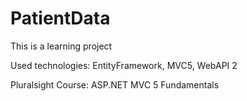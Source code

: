 # PatientData
This is a learning project

Used technologies: EntityFramework, MVC5, WebAPI 2

Pluralsight Course: ASP.NET MVC 5 Fundamentals
